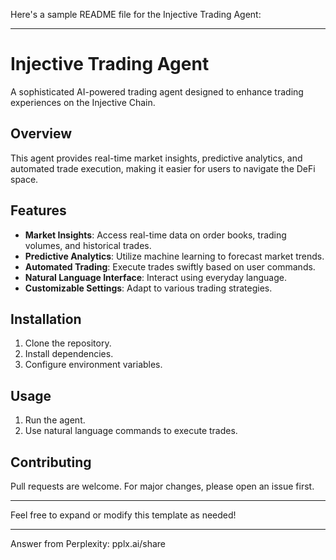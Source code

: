 Here's a sample README file for the Injective Trading Agent:

---

# Injective Trading Agent

A sophisticated AI-powered trading agent designed to enhance trading experiences on the Injective Chain.

## Overview

This agent provides real-time market insights, predictive analytics, and automated trade execution, making it easier for users to navigate the DeFi space.

## Features

- **Market Insights**: Access real-time data on order books, trading volumes, and historical trades.
- **Predictive Analytics**: Utilize machine learning to forecast market trends.
- **Automated Trading**: Execute trades swiftly based on user commands.
- **Natural Language Interface**: Interact using everyday language.
- **Customizable Settings**: Adapt to various trading strategies.

## Installation

1. Clone the repository.
2. Install dependencies.
3. Configure environment variables.

## Usage

1. Run the agent.
2. Use natural language commands to execute trades.

## Contributing

Pull requests are welcome. For major changes, please open an issue first.

---

Feel free to expand or modify this template as needed!

---
Answer from Perplexity: pplx.ai/share
